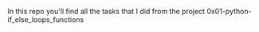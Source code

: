 In this repo you'll find all the tasks that I did from the project 0x01-python-if_else_loops_functions

